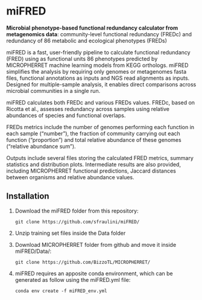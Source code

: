 # miFRED
**Microbial phenotype-based functional redundancy calculator from metagenomics data**: community-level functional redundancy (FREDc) and redundancy of 86 metabolic and ecological phenotypes (FREDs)

miFRED is a fast, user-friendly pipeline to calculate functional redundancy (FRED) using as functional units 86 phenotypes predicted by MICROPHERRET machine learning models from KEGG orthologs. miFRED simplifies the analysis by requiring only genomes or metagenomes fasta files, functional annotations as inputs and NGS read alignments as inputs. Designed for multiple-sample analysis, it enables direct comparisons across microbial communities in a single run. 

miFRED calculates both FREDc and various FREDs values. FREDc, based on Ricotta et al.,  assesses redundancy across samples using relative abundances of species and functional overlaps. 

FREDs metrics include the number of genomes performing each function in each sample (“number”), the fraction of community carrying out each function (“proportion”) and total relative abundance of these genomes (“relative abundance sum”). 

Outputs include several files storing the calculated FRED metrics, summary statistics and distribution plots. Intermediate results are also provided, including MICROPHERRET functional predictions, Jaccard distances between organisms and relative abundance values.


## **Installation**
1. Download the miFRED folder from this repository:
   
     ```git clone https://github.com/sfraulini/miFRED/```
   
2. Unzip training set files inside the Data folder
   
3. Download MICROPHERRET folder from github and move it inside miFRED/Data/:
   
     ```git clone https://github.com/BizzoTL/MICROPHERRET/```
  
4. miFRED requires an apposite conda environment, which can be generated as follow using the miFRED.yml file:

     ```conda env create -f miFRED_env.yml```


